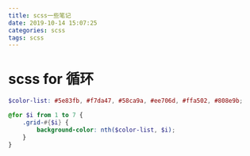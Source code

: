 ```yaml
---
title: scss一些笔记
date: 2019-10-14 15:07:25
categories: scss
tags: scss
---
```


<meta name="referrer" content="never">

# scss for 循环

```scss
$color-list: #5e83fb, #f7da47, #58ca9a, #ee706d, #ffa502, #808e9b;

@for $i from 1 to 7 {
	.grid-#{$i} {
		background-color: nth($color-list, $i);
	}
}
```
